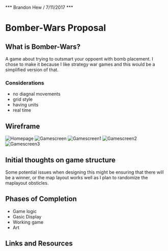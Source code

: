 <!-- *** Name / Date *** -->
*** Brandon Hew / 7/11/2017 ***
# Bomber-Wars Proposal

<!-- ## What is [name of game]? -->
## What is Bomber-Wars?


<!--(Brief description of the game, why you're choosing to make it)-->
A game about trying to outsmart your oppoent with bomb placement. I chose to make it because I like strategy war games and this would be a simplified version of that. 


### Considerations
* no diagnal movements
* grid style
* having units
* real time





## Wireframe

<!-- (Your wireframes go here. Preferably two or more) -->
![Homepage](images/framewire/Homepage.jpg)
![Gamescreen](images/framewire/Gamescreen.jpg)
![Gamescreen1](images/framewire/1.jpg)
![Gamescreen2](images/framewire/2.jpg)
![Gamescreen3](images/framewire/3.jpg)

## Initial thoughts on game structure

<!-- (Write out what challenges you expect to encounter, or ideas you want to come up with) -->

Some potential issues when designing this might be ensuring that there will be a winner, or the map layout works well as I plan to randomize the maplayout obsticles. 


## Phases of Completion

<!-- (The steps or phases you expect to go through, and the tasks that you'll need to accomplish to reach each step. These should resemble the acceptance criteria we were working through earlier.) -->

* Game logic
* Gasic Display
* Working game
* Art

## Links and Resources

<!-- (Anything you've looked up so far or are thinking about using.) -->
